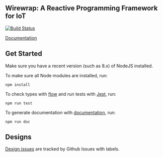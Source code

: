 Wirewrap: A Reactive Programming Framework for IoT
---

[![Build Status](https://travis-ci.com/lhstrh/wirewrap.svg?token=8T9UfA2p8LApAgce1Ta1&branch=master)](https://travis-ci.com/lhstrh/wirewrap)

[Documentation](https://lhstrh.github.io/accessor-flow/)


## Get Started

Make sure you have a recent version (such as 8.x) of NodeJS installed.

To make sure all Node modules are installed, run:

```
npm install
```

To check types with [flow][flow] and run tests with [Jest][jest], run:

```
npm run test
```

To generate documentation with [documentation][documentationjs], run:

```
npm run doc
```

## Designs

[Design issues][designs] are tracked by Github Issues with labels.

<!-- links -->
[travis-image]: https://travis-ci.com/nebgnahz/accessor-flow.svg?token=FtzQss73KSBwcHhSsrGQ&branch=master
[documentationjs]: https://github.com/documentationjs/documentation
[flow]: https://flow.org/
[jest]: https://facebook.github.io/jest
[designs]: https://github.com/nebgnahz/accessor-flow/issues?q=is%3Aissue+is%3Aopen+label%3ADesign

